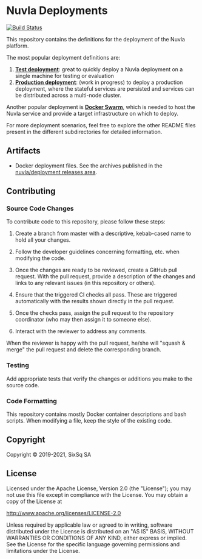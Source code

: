 # Nuvla Deployments

[![Build Status](https://github.com/nuvla/deployment/actions/workflows/main.yml/badge.svg?branch=master)](https://github.com/nuvla/deployment/actions/workflows/main.yml)

This repository contains the definitions for the deployment of the Nuvla platform.

The most popular deployment definitions are:
 1. [**Test deployment**](https://github.com/nuvla/deployment/tree/master/test): great to quickly deploy a Nuvla deployment on a single machine for testing or evaluation
 2. [**Production deployment**](https://github.com/nuvla/deployment/tree/master/prod): (work in progress) to deploy a production deployment, where the stateful services are
    persisted and services can be distributed across a multi-node cluster.

Another popular deployment is [**Docker Swarm**](https://github.com/nuvla/deployment/tree/master/swarm), which is needed to host the Nuvla service and provide a target infrastructure
on which to deploy.

For more deployment scenarios, feel free to explore the other README files present in the different subdirectories for
detailed information.

## Artifacts

 - Docker deployment files. See the archives published in the
   [nuvla/deployment releases
   area](https://github.com/nuvla/deployment/releases).

## Contributing

### Source Code Changes

To contribute code to this repository, please follow these steps:

 1. Create a branch from master with a descriptive, kebab-cased name
    to hold all your changes.

 2. Follow the developer guidelines concerning formatting, etc. when
    modifying the code.
   
 3. Once the changes are ready to be reviewed, create a GitHub pull
    request.  With the pull request, provide a description of the
    changes and links to any relevant issues (in this repository or
    others). 
   
 4. Ensure that the triggered CI checks all pass.  These are triggered
    automatically with the results shown directly in the pull request.

 5. Once the checks pass, assign the pull request to the repository
    coordinator (who may then assign it to someone else).

 6. Interact with the reviewer to address any comments.

When the reviewer is happy with the pull request, he/she will "squash
& merge" the pull request and delete the corresponding branch.

### Testing

Add appropriate tests that verify the changes or additions you make to
the source code.

### Code Formatting

This repository contains mostly Docker container descriptions and bash
scripts. When modifying a file, keep the style of the existing code.

## Copyright

Copyright &copy; 2019-2021, SixSq SA

## License

Licensed under the Apache License, Version 2.0 (the "License"); you
may not use this file except in compliance with the License.  You may
obtain a copy of the License at

http://www.apache.org/licenses/LICENSE-2.0

Unless required by applicable law or agreed to in writing, software
distributed under the License is distributed on an "AS IS" BASIS,
WITHOUT WARRANTIES OR CONDITIONS OF ANY KIND, either express or
implied.  See the License for the specific language governing
permissions and limitations under the License.
